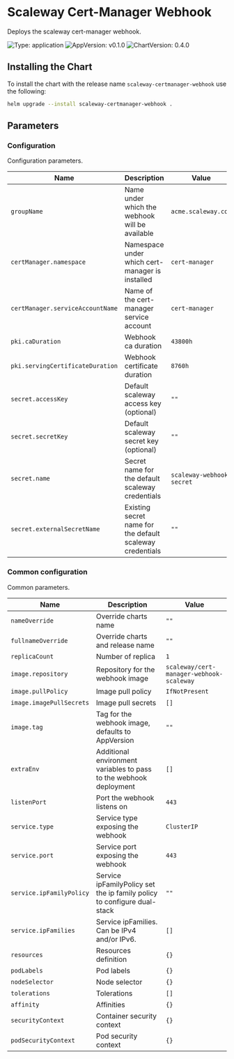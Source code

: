 # Scaleway Cert-Manager Webhook

Deploys the scaleway cert-manager webhook.

![Type: application](https://img.shields.io/badge/Type-application-informational?style=flat-square) ![AppVersion: v0.1.0](https://img.shields.io/badge/AppVersion-v0.1.0-informational?style=flat-square) ![ChartVersion: 0.4.0](https://img.shields.io/badge/ChartVersion-0.4.0-informational?style=flat-square)

## Installing the Chart

To install the chart with the release name `scaleway-certmanager-webhook` use the following:

```sh
helm upgrade --install scaleway-certmanager-webhook .
```

## Parameters

### Configuration

Configuration parameters.

| Name                             | Description                                               | Value                     |
| -------------------------------- | --------------------------------------------------------- | ------------------------- |
| `groupName`                      | Name under which the webhook will be available            | `acme.scaleway.com`       |
| `certManager.namespace`          | Namespace under which cert-manager is installed           | `cert-manager`            |
| `certManager.serviceAccountName` | Name of the cert-manager service account                  | `cert-manager`            |
| `pki.caDuration`                 | Webhook ca duration                                       | `43800h`                  |
| `pki.servingCertificateDuration` | Webhook certificate duration                              | `8760h`                   |
| `secret.accessKey`               | Default scaleway access key (optional)                    | `""`                      |
| `secret.secretKey`               | Default scaleway secret key (optional)                    | `""`                      |
| `secret.name`                    | Secret name for the default scaleway credentials          | `scaleway-webhook-secret` |
| `secret.externalSecretName`      | Existing secret name for the default scaleway credentials | `""`                      |


### Common configuration

Common parameters.

| Name                     | Description                                                             | Value                                    |
| ------------------------ | ----------------------------------------------------------------------- | ---------------------------------------- |
| `nameOverride`           | Override charts name                                                    | `""`                                     |
| `fullnameOverride`       | Override charts and release name                                        | `""`                                     |
| `replicaCount`           | Number of replica                                                       | `1`                                      |
| `image.repository`       | Repository for the webhook image                                        | `scaleway/cert-manager-webhook-scaleway` |
| `image.pullPolicy`       | Image pull policy                                                       | `IfNotPresent`                           |
| `image.imagePullSecrets` | Image pull secrets                                                      | `[]`                                     |
| `image.tag`              | Tag for the webhook image, defaults to AppVersion                       | `""`                                     |
| `extraEnv`               | Additional environment variables to pass to the webhook deployment      | `[]`                                     |
| `listenPort`             | Port the webhook listens on                                             | `443`                                    |
| `service.type`           | Service type exposing the webhook                                       | `ClusterIP`                              |
| `service.port`           | Service port exposing the webhook                                       | `443`                                    |
| `service.ipFamilyPolicy` | Service ipFamilyPolicy set the ip family policy to configure dual-stack | `""`                                     |
| `service.ipFamilies`     | Service ipFamilies. Can be IPv4 and/or IPv6.                            | `[]`                                     |
| `resources`              | Resources definition                                                    | `{}`                                     |
| `podLabels`              | Pod labels                                                              | `{}`                                     |
| `nodeSelector`           | Node selector                                                           | `{}`                                     |
| `tolerations`            | Tolerations                                                             | `[]`                                     |
| `affinity`               | Affinities                                                              | `{}`                                     |
| `securityContext`        | Container security context                                              | `{}`                                     |
| `podSecurityContext`     | Pod security context                                                    | `{}`                                     |

